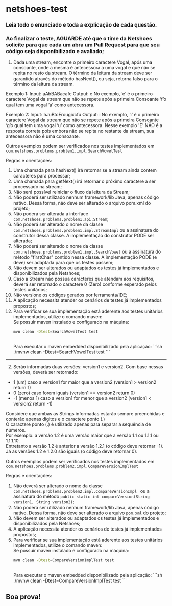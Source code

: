 # netshoes-test
### Leia todo o enunciado e toda a explicação de cada questão.
### Ao finalizar o teste, AGUARDE até que o time da Netshoes solicite para que cada um abra um Pull Request para que seu código seja disponibilizado e avaliado;


1. Dada uma stream, encontre o primeiro caractere Vogal, após uma consoante, onde a mesma é antecessora a uma vogal e que não se repita no resto da stream. 
O término da leitura da stream deve ser garantido através do método hasNext(), ou seja, retorna falso para o término da leitura da stream.

Exemplo 1:
Input:  aAbBABacafe
Output: e
No exemplo, ‘e’ é o primeiro caractere Vogal da stream que não se repete após a primeira Consoante ‘f’o qual tem uma vogal ‘a’ como antecessora.

Exemplo 2:
Input:  hJuBtoErougixcfu
Output: i
No exemplo, ‘i’ é o primeiro caractere Vogal da stream que não se repete após a primeira Consoante ‘g’o qual tem uma vogal ‘u’ como antecessora.
Nesse exemplo 'E' NÃO é a resposta correta pois embora não se repita no restante da stream, sua antecessora não é uma consoante.

Outros exemplos podem ser verificados nos testes implementados em `com.netshoes.problems.problem1.impl.SearchVowelTest` 

Regras e orientações:
1. Uma chamada para hasNext() irá retornar se a stream ainda contem caracteres para processar;
2. Uma chamada para getNext() irá retornar o próximo caractere a ser processado na stream;
3. Não será possível reiniciar o fluxo da leitura da Stream;
4. Não poderá ser utilizado nenhum framework/lib Java, apenas código nativo. Dessa forma, não deve ser alterado o arquivo pom.xml do projeto;
5. Não poderá ser alterada a interface `com.netshoes.problems.problem1.api.Stream`;
6. Não poderá ser alterado o nome da classe `com.netshoes.problems.problem1.impl.StreamImpl` ou a assinatura do construtor dessa classe. A implementação do construtor PODE ser alterada;
7. Não poderá ser alterado o nome da classe `com.netshoes.problems.problem1.impl.SearchVowel` ou a assinatura do método "firstChar" contido nessa classe. A implementação PODE (e deve) ser adaptada para que os testes passem;
8. Não devem ser alterados ou adaptados os testes já implementados e disponibilizados pela Netshoes;
9. Caso a Stream não possua caracteres que atendam aos requisitos, deverá ser retornado o caractere 0 (Zero) conforme esperado pelos testes unitários;
10. Não versione os códigos gerados por ferramenta/IDE;
11. A aplicação necessita atender os cenários de testes já implementados propostos;
12. Para verificar se sua implementação está aderente aos testes unitários implementados, utilize o comando maven:<br />
    Se possuir maven instalado e configurado na máquina:
    ```sh
    mvn clean -Dtest=SearchVowelTest test 
    ```
    <br />
    Para executar o maven embedded disponibilizado pela aplicação:
     ```sh
     ./mvnw clean -Dtest=SearchVowelTest test 
     ```

----------
2. Serão informadas duas versões: version1 e version2. Com base nessas versões, deverá ser retornado:
- 1 (um) caso a version1 for maior que a version2 (version1 > version2 return 1)
- 0 (zero) caso forem iguais (version1 == version2 return 0)
- -1 (menos 1) caso a version1 for menor que a version2 (version1 < version2 return -1)

Considere que ambas as Strings informadas estarão sempre preenchidas e conterão apenas dígitos e o caractere ponto (.) <br />
O caractere ponto (.) é utilizado apenas para separar a sequência de números. <br />
Por exemplo: a versão 1.2 é uma versão maior que a versão 1.1 ou 1.1.1 ou 1.1.1.10. <br />
Entretanto a versão 1.2 é anterior a versão 1.2.1 (o código deve retornar -1). <br />
Já as versões 1.2 e 1.2.0 são iguais (o código deve retornar 0). <br />

Outros exemplos podem ser verificados nos testes implementados em `com.netshoes.problems.problem2.impl.CompareVersionImplTest`<br />

Regras e orientações:
1. Não deverá ser alterado o nome da classe `com.netshoes.problems.problem2.impl.CompareVersionImpl ` ou a assinatura do método `public static int compareVersion(String version1, String version2)`;
2. Não poderá ser utilizado nenhum framework/lib Java, apenas código nativo. Dessa forma, não deve ser alterado o arquivo `pom.xml` do projeto;
3. Não devem ser alterados ou adaptados os testes já implementados e disponibilizados pela Netshoes;
4. A aplicação necessita atender os cenários de testes já implementados propostos;
4. Para verificar se sua implementação está aderente aos testes unitários implementados, utilize o comando maven: <br />
    Se possuir maven instalado e configurado na máquina:
     ```sh
     mvn clean -Dtest=CompareVersionImplTest test 
     ```
    <br />
    Para executar o maven embedded disponibilizado pela aplicação:
      ```sh
      ./mvnw clean -Dtest=CompareVersionImplTest test 
      ```

## Boa prova!
